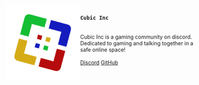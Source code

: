 <img src="./logo.png" align="left" width="200"/>

### `Cubic Inc`
\
Cubic Inc is a gaming community on discord.\
Dedicated to gaming and talking together in a safe online space!
\
\
<a href="https://discord.gg/JjDEPCvj7z">Discord</a>
<a href="https://github.com/Cubic-inc">GitHub</a>
